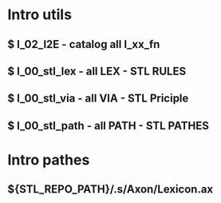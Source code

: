 # Intro utils

## $ l_02_l2E - catalog all l_xx_fn
## $ l_00_stl_lex - all LEX - STL RULES
## $ l_00_stl_via - all VIA - STL Priciple
## $ l_00_stl_path - all PATH - STL PATHES

# Intro pathes

## ${STL_REPO_PATH}/.s/Axon/Lexicon.ax


